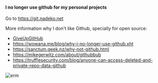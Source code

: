 #### I no longer use github for my personal projects
Go to https://git.nadeko.net

More information why I don't like Github, specially for open source:
- [GiveUpGitHub](https://sfconservancy.org/GiveUpGitHub/)
- https://wowana.me/blog/why-i-no-longer-use-github.xht
- https://sanctum.geek.nz/why-not-github.html
- https://mikegerwitz.com/about/githubbub
- https://trufflesecurity.com/blog/anyone-can-access-deleted-and-private-repo-data-github

<img src="https://count.ayaya.beauty/get/@:Fijxu?theme=asoul" alt="erm" />

